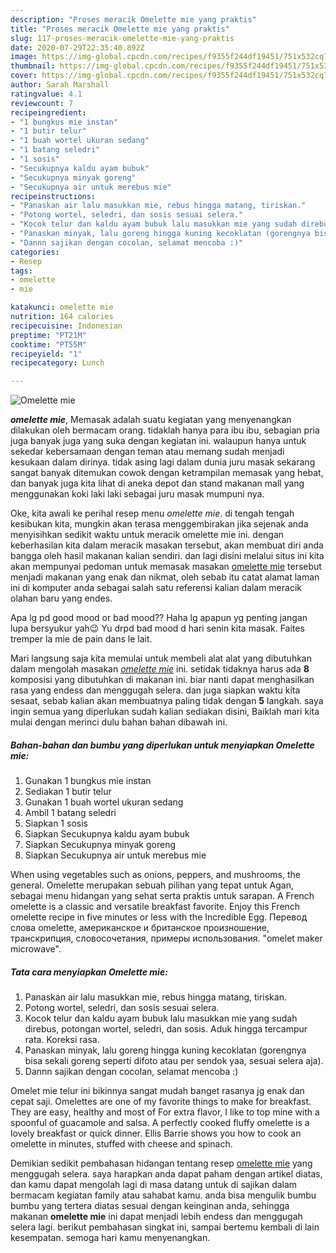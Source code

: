 ```yaml
---
description: "Proses meracik Omelette mie yang praktis"
title: "Proses meracik Omelette mie yang praktis"
slug: 117-proses-meracik-omelette-mie-yang-praktis
date: 2020-07-29T22:35:40.892Z
image: https://img-global.cpcdn.com/recipes/f9355f244df19451/751x532cq70/omelette-mie-foto-resep-utama.jpg
thumbnail: https://img-global.cpcdn.com/recipes/f9355f244df19451/751x532cq70/omelette-mie-foto-resep-utama.jpg
cover: https://img-global.cpcdn.com/recipes/f9355f244df19451/751x532cq70/omelette-mie-foto-resep-utama.jpg
author: Sarah Marshall
ratingvalue: 4.1
reviewcount: 7
recipeingredient:
- "1 bungkus mie instan"
- "1 butir telur"
- "1 buah wortel ukuran sedang"
- "1 batang seledri"
- "1 sosis"
- "Secukupnya kaldu ayam bubuk"
- "Secukupnya minyak goreng"
- "Secukupnya air untuk merebus mie"
recipeinstructions:
- "Panaskan air lalu masukkan mie, rebus hingga matang, tiriskan."
- "Potong wortel, seledri, dan sosis sesuai selera."
- "Kocok telur dan kaldu ayam bubuk lalu masukkan mie yang sudah direbus, potongan wortel, seledri, dan sosis. Aduk hingga tercampur rata. Koreksi rasa."
- "Panaskan minyak, lalu goreng hingga kuning kecoklatan (gorengnya bisa sekali goreng seperti difoto atau per sendok yaa, sesuai selera aja)."
- "Dannn sajikan dengan cocolan, selamat mencoba :)"
categories:
- Resep
tags:
- omelette
- mie

katakunci: omelette mie 
nutrition: 164 calories
recipecuisine: Indonesian
preptime: "PT21M"
cooktime: "PT55M"
recipeyield: "1"
recipecategory: Lunch

---
```



![Omelette mie](https://img-global.cpcdn.com/recipes/f9355f244df19451/751x532cq70/omelette-mie-foto-resep-utama.jpg)

<b><i>omelette mie</i></b>, Memasak adalah suatu kegiatan yang menyenangkan dilakukan oleh bermacam orang. tidaklah hanya para ibu ibu, sebagian pria juga banyak juga yang suka dengan kegiatan ini. walaupun hanya untuk sekedar kebersamaan dengan teman atau memang sudah menjadi kesukaan dalam dirinya. tidak asing lagi dalam dunia juru masak sekarang sangat banyak ditemukan cowok dengan ketrampilan memasak yang hebat, dan banyak juga kita lihat di aneka depot dan stand makanan mall yang menggunakan koki laki laki sebagai juru masak mumpuni nya.

Oke, kita awali ke perihal resep menu <i>omelette mie</i>. di tengah tengah kesibukan kita, mungkin akan terasa menggembirakan jika sejenak anda menyisihkan sedikit waktu untuk meracik omelette mie ini. dengan keberhasilan kita dalam meracik masakan tersebut, akan membuat diri anda bangga oleh hasil makanan kalian sendiri. dan lagi disini melalui situs ini kita akan mempunyai pedoman untuk memasak masakan <u>omelette mie</u> tersebut menjadi makanan yang enak dan nikmat, oleh sebab itu catat alamat laman ini di komputer anda sebagai salah satu referensi kalian dalam meracik olahan baru yang endes.

Apa lg pd good mood or bad mood?? Haha lg apapun yg penting jangan lupa bersyukur yah😉 Yu drpd bad mood d hari senin kita masak. Faites tremper la mie de pain dans le lait.


Mari langsung saja kita memulai untuk membeli alat alat yang dibutuhkan dalam mengolah masakan <u><i>omelette mie</i></u> ini. setidak tidaknya harus ada <b>8</b> komposisi yang dibutuhkan di makanan ini. biar nanti dapat menghasilkan rasa yang endess dan menggugah selera. dan juga siapkan waktu kita sesaat, sebab kalian akan membuatnya paling tidak dengan <b>5</b> langkah. saya ingin semua yang diperlukan sudah kalian sediakan disini, Baiklah mari kita mulai dengan merinci dulu bahan bahan dibawah ini.

<!--inarticleads1-->

##### Bahan-bahan dan bumbu yang diperlukan untuk menyiapkan Omelette mie:

1. Gunakan 1 bungkus mie instan
1. Sediakan 1 butir telur
1. Gunakan 1 buah wortel ukuran sedang
1. Ambil 1 batang seledri
1. Siapkan 1 sosis
1. Siapkan Secukupnya kaldu ayam bubuk
1. Siapkan Secukupnya minyak goreng
1. Siapkan Secukupnya air untuk merebus mie


When using vegetables such as onions, peppers, and mushrooms, the general. Omelette merupakan sebuah pilihan yang tepat untuk Agan, sebagai menu hidangan yang sehat serta praktis untuk sarapan. A French omelette is a classic and versatile breakfast favorite. Enjoy this French omelette recipe in five minutes or less with the Incredible Egg. Перевод слова omelette, американское и британское произношение, транскрипция, словосочетания, примеры использования. &#34;omelet maker microwave&#34;. 

<!--inarticleads2-->

##### Tata cara menyiapkan Omelette mie:

1. Panaskan air lalu masukkan mie, rebus hingga matang, tiriskan.
1. Potong wortel, seledri, dan sosis sesuai selera.
1. Kocok telur dan kaldu ayam bubuk lalu masukkan mie yang sudah direbus, potongan wortel, seledri, dan sosis. Aduk hingga tercampur rata. Koreksi rasa.
1. Panaskan minyak, lalu goreng hingga kuning kecoklatan (gorengnya bisa sekali goreng seperti difoto atau per sendok yaa, sesuai selera aja).
1. Dannn sajikan dengan cocolan, selamat mencoba :)


Omelet mie telur ini bikinnya sangat mudah banget rasanya jg enak dan cepat saji. Omelettes are one of my favorite things to make for breakfast. They are easy, healthy and most of For extra flavor, I like to top mine with a spoonful of guacamole and salsa. A perfectly cooked fluffy omelette is a lovely breakfast or quick dinner. Ellis Barrie shows you how to cook an omelette in minutes, stuffed with cheese and spinach. 

Demikian sedikit pembahasan hidangan tentang resep <u>omelette mie</u> yang menggugah selera. saya harapkan anda dapat paham dengan artikel diatas, dan kamu dapat mengolah lagi di masa datang untuk di sajikan dalam bermacam kegiatan family atau sahabat kamu. anda bisa mengulik bumbu bumbu yang tertera diatas sesuai dengan keinginan anda, sehingga makanan <b>omelette mie</b> ini dapat menjadi lebih endess dan menggugah selera lagi. berikut pembahasan singkat ini, sampai bertemu kembali di lain kesempatan. semoga hari kamu menyenangkan.
